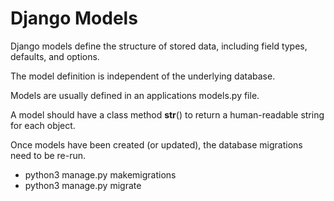 # Django Models

Django models define the structure of stored data, including field types, 
 defaults, and options.

The model definition is independent of the underlying database.

Models are usually defined in an applications models.py file.

A model should have a class method __str__() to return a human-readable 
 string for each object.

Once models have been created (or updated), the database migrations need to 
 be re-run.
- python3 manage.py makemigrations
- python3 manage.py migrate